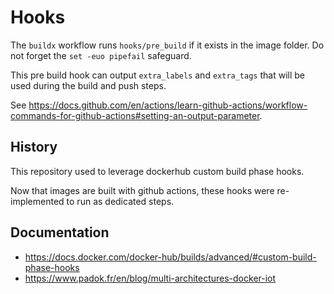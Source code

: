 # Hooks

The `buildx` workflow runs `hooks/pre_build` if it exists in the image folder. Do not forget the `set -euo pipefail` safeguard.

This pre build hook can output `extra_labels` and `extra_tags` that will be used during the build and push steps.

See <https://docs.github.com/en/actions/learn-github-actions/workflow-commands-for-github-actions#setting-an-output-parameter>.

## History

This repository used to leverage dockerhub custom build phase hooks.

Now that images are built with github actions, these hooks were re-implemented to run as dedicated steps.

## Documentation

- <https://docs.docker.com/docker-hub/builds/advanced/#custom-build-phase-hooks>
- <https://www.padok.fr/en/blog/multi-architectures-docker-iot>

